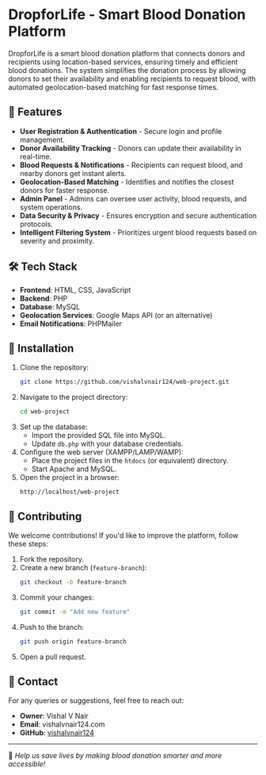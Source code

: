 # DropforLife - Smart Blood Donation Platform

DropforLife is a smart blood donation platform that connects donors and recipients using location-based services, ensuring timely and efficient blood donations. The system simplifies the donation process by allowing donors to set their availability and enabling recipients to request blood, with automated geolocation-based matching for fast response times.

## 🚀 Features
- **User Registration & Authentication** - Secure login and profile management.
- **Donor Availability Tracking** - Donors can update their availability in real-time.
- **Blood Requests & Notifications** - Recipients can request blood, and nearby donors get instant alerts.
- **Geolocation-Based Matching** - Identifies and notifies the closest donors for faster response.
- **Admin Panel** - Admins can oversee user activity, blood requests, and system operations.
- **Data Security & Privacy** - Ensures encryption and secure authentication protocols.
- **Intelligent Filtering System** - Prioritizes urgent blood requests based on severity and proximity.

## 🛠️ Tech Stack
- **Frontend**: HTML, CSS, JavaScript
- **Backend**: PHP
- **Database**: MySQL
- **Geolocation Services**: Google Maps API (or an alternative)
- **Email Notifications**: PHPMailer

## 📌 Installation
1. Clone the repository:
   ```sh
   git clone https://github.com/vishalvnair124/web-project.git
   ```
2. Navigate to the project directory:
   ```sh
   cd web-project
   ```
3. Set up the database:
   - Import the provided SQL file into MySQL.
   - Update `db.php` with your database credentials.
4. Configure the web server (XAMPP/LAMP/WAMP):
   - Place the project files in the `htdocs` (or equivalent) directory.
   - Start Apache and MySQL.
5. Open the project in a browser:
   ```
   http://localhost/web-project
   ```

## 🤝 Contributing
We welcome contributions! If you'd like to improve the platform, follow these steps:
1. Fork the repository.
2. Create a new branch (`feature-branch`):
   ```sh
   git checkout -b feature-branch
   ```
3. Commit your changes:
   ```sh
   git commit -m "Add new feature"
   ```
4. Push to the branch:
   ```sh
   git push origin feature-branch
   ```
5. Open a pull request.


## 📧 Contact
For any queries or suggestions, feel free to reach out:
- **Owner**: Vishal V Nair
- **Email**: vishalvnair124.com
- **GitHub**: [vishalvnair124](https://github.com/vishalvnair124)

---
💖 *Help us save lives by making blood donation smarter and more accessible!*

